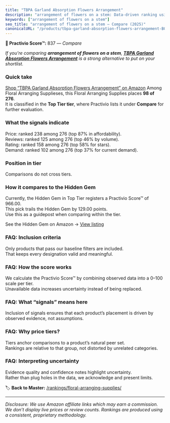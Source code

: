 ```yaml
---
title: "TBPA Garland Absorption Flowers Arrangement"
description: "arrangement of flowers on a stem: Data-driven ranking using the Practivio Score™. Positioned by quality, value, demand, findability, momentum."
keywords: ["arrangement of flowers on a stem"]
seo_title: "arrangement of flowers on a stem — Compare (2025)"
canonicalURL: "/products/tbpa-garland-absorption-flowers-arrangement-B0CBSL3SKQ/"
---
```


**🛒 Practivio Score™:** 837 — _Compare_


*If you're comparing **arrangement of flowers on a stem**, **[TBPA Garland Absorption Flowers Arrangement](https://www.amazon.com/dp/B0CBSL3SKQ?tag=practivio-20)** is a strong alternative to put on your shortlist.*
### Quick take
[Shop “TBPA Garland Absorption Flowers Arrangement” on Amazon](https://www.amazon.com/dp/B0CBSL3SKQ?tag=practivio-20)
Among Floral Arranging Supplieses, this Floral Arranging Supplies places **98 of 276**.  
It is classified in the **Top Tier tier**, where Practivio lists it under **Compare** for further evaluation.

### What the signals indicate
Price: ranked 238 among 276 (top 87% in affordability).  
Reviews: ranked 125 among 276 (top 46% by volume).  
Rating: ranked 158 among 276 (top 58% for stars).  
Demand: ranked 102 among 276 (top 37% for current demand).

### Position in tier
Comparisons do not cross tiers.

### How it compares to the Hidden Gem
Currently, the Hidden Gem in Top Tier registers a Practivio Score™ of 966.00.  
This pick trails the Hidden Gem by 129.00 points.  
Use this as a guidepost when comparing within the tier.  

See the Hidden Gem on Amazon → [View listing](https://www.amazon.com/dp/B0C3BD3STT?tag=practivio-20)

### FAQ: Inclusion criteria
Only products that pass our baseline filters are included.  
That keeps every designation valid and meaningful.

### FAQ: How the score works
We calculate the Practivio Score™ by combining observed data into a 0–100 scale per tier.  
Unavailable data increases uncertainty instead of being replaced.

### FAQ: What “signals” means here
Inclusion of signals ensures that each product’s placement is driven by observed evidence, not assumptions.

### FAQ: Why price tiers?
Tiers anchor comparisons to a product’s natural peer set.  
Rankings are relative to that group, not distorted by unrelated categories.

### FAQ: Interpreting uncertainty
Evidence quality and confidence notes highlight uncertainty.  
Rather than plug holes in the data, we acknowledge and present limits.

<!-- Missing template for Compare/CompareWithinPriceClass -->


🏷️ **Back to Master:** [/rankings/floral-arranging-supplies/](/rankings/floral-arranging-supplies/)

---
_Disclosure: We use Amazon affiliate links which may earn a commission. We don’t display live prices or review counts. Rankings are produced using a consistent, proprietary methodology._
